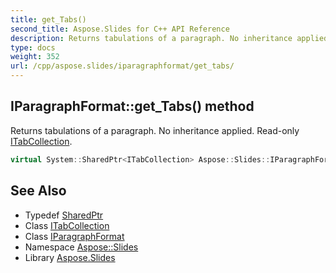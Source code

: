 ```yaml
---
title: get_Tabs()
second_title: Aspose.Slides for C++ API Reference
description: Returns tabulations of a paragraph. No inheritance applied. Read-only ITabCollection.
type: docs
weight: 352
url: /cpp/aspose.slides/iparagraphformat/get_tabs/
---
```

## IParagraphFormat::get_Tabs() method


Returns tabulations of a paragraph. No inheritance applied. Read-only [ITabCollection](../../itabcollection/).

```cpp
virtual System::SharedPtr<ITabCollection> Aspose::Slides::IParagraphFormat::get_Tabs()=0
```

## See Also

* Typedef [SharedPtr](../../system/sharedptr/)
* Class [ITabCollection](../itabcollection/)
* Class [IParagraphFormat](./)
* Namespace [Aspose::Slides](../)
* Library [Aspose.Slides](../../)